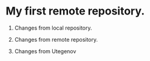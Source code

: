 # My first remote repository.

1. Changes from local repository.

2. Changes from remote repository.

3. Changes from Utegenov 